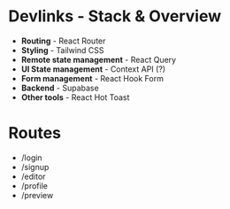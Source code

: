# Devlinks - Stack & Overview

- **Routing** - React Router
- **Styling** - Tailwind CSS
- **Remote state management** - React Query
- **UI State management** - Context API (?)
- **Form management** - React Hook Form
- **Backend** - Supabase
- **Other tools** - React Hot Toast

# Routes

- /login
- /signup
- /editor
- /profile
- /preview
